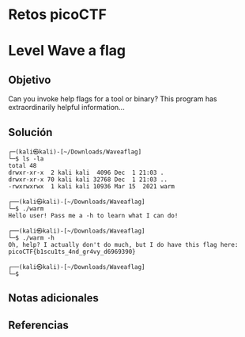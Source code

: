 # Retos picoCTF

# Level Wave a flag

## Objetivo
Can you invoke help flags for a tool or binary? This program has extraordinarily helpful information...

## Solución
```                                                                                         
┌─(kali㉿kali)-[~/Downloads/Waveaflag]
└─$ ls -la                      
total 48
drwxr-xr-x  2 kali kali  4096 Dec  1 21:03 .
drwxr-xr-x 70 kali kali 32768 Dec  1 21:03 ..
-rwxrwxrwx  1 kali kali 10936 Mar 15  2021 warm
                                                                                             
┌──(kali㉿kali)-[~/Downloads/Waveaflag]
└─$ ./warm   
Hello user! Pass me a -h to learn what I can do!
                                                                                             
┌──(kali㉿kali)-[~/Downloads/Waveaflag]
└─$ ./warm -h
Oh, help? I actually don't do much, but I do have this flag here: picoCTF{b1scu1ts_4nd_gr4vy_d6969390}
                                                                                             
┌──(kali㉿kali)-[~/Downloads/Waveaflag]
└─$ 
```

## Notas adicionales

## Referencias


